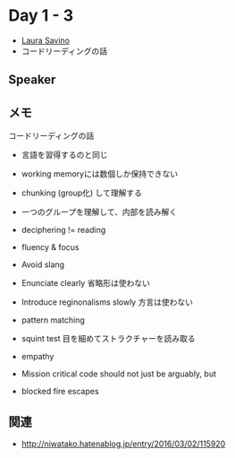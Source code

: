 # Day 1 - 3

* [Laura Savino](https://twitter.com/savinola)
* コードリーディングの話

## Speaker


## メモ

コードリーディングの話

* 言語を習得するのと同じ
* working memoryには数個しか保持できない
* chunking (group化) して理解する
* 一つのグループを理解して、内部を読み解く
* deciphering != reading
* fluency & focus

* Avoid slang
* Enunciate clearly 省略形は使わない
* Introduce reginonalisms slowly 方言は使わない

* pattern matching
* squint test 目を細めてストラクチャーを読み取る
* empathy
* Mission critical code should not just be arguably, but
* blocked fire escapes

## 関連

* http://niwatako.hatenablog.jp/entry/2016/03/02/115920
